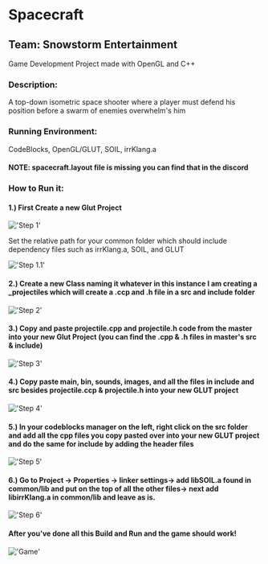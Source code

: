 # Spacecraft
## Team: Snowstorm Entertainment

Game Development Project made with OpenGL and C++

### Description:

A top-down isometric space shooter where a player must defend his position before a swarm of enemies overwhelm's him

### Running Environment:
CodeBlocks, OpenGL/GLUT, SOIL, irrKlang.a 

#### NOTE: spacecraft.layout file is missing you can find that in the discord

### How to Run it:

#### 1.) First Create a new Glut Project

!['Step 1'](https://cdn.discordapp.com/attachments/185652814645690368/704954209707098183/step1.png)


Set the relative path for your common folder which should include dependency files such as irrKlang.a, SOIL, and GLUT

!['Step 1.1'](https://cdn.discordapp.com/attachments/185652814645690368/704954988102811728/step_1.1.png)

#### 2.) Create a new Class naming it whatever in this instance I am creating a _projectiles which will create a .ccp and .h file in a src and include folder 

!['Step 2'](https://cdn.discordapp.com/attachments/185652814645690368/704956241083891752/step2.png)


#### 3.) Copy and paste projectile.cpp and projectile.h code from the master into your new Glut Project (you can find the .cpp & .h files in master's src & include) 

!['Step 3'](https://cdn.discordapp.com/attachments/185652814645690368/704958088402436146/step2.2.png)

#### 4.) Copy paste main, bin, sounds, images, and all the files in include and src besides projectile.ccp & projectile.h into your new GLUT project 

!['Step 4'](https://cdn.discordapp.com/attachments/185652814645690368/704959353563643904/step4.png)

#### 5.) In your codeblocks manager on the left, right click on the src folder and add all the cpp files you copy pasted over into your new GLUT project and do the same for include by adding the header files

!['Step 5'](https://cdn.discordapp.com/attachments/185652814645690368/704959704899518494/step5.png)

#### 6.) Go to Project -> Properties -> linker settings-> add libSOIL.a found in common/lib and put on the top of all the other files-> next add libirrKlang.a in common/lib and leave as is.

!['Step 6'](https://cdn.discordapp.com/attachments/185652814645690368/704960592401661992/step6.png)

#### After you've done all this Build and Run and the game should work!

!['Game'](https://cdn.discordapp.com/attachments/185652814645690368/704963250172723271/final.png)
